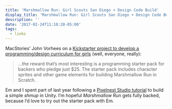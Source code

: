 ```yaml
---
title: 'Marshmallow Run: Girl Scouts San Diego + Design Code Build'
display_title: 'Marshmallow Run: Girl Scouts San Diego + Design Code Build'
description: ''
date: '2017-02-24T11:10:28-05:00'
tags:
  - links
---
```

MacStories’ John Vorhees on a [Kickstarter project to develop a programming/design curriculum for girls](https://www.kickstarter.com/projects/designcodebuild/marshmallow-run-game?ref=nav_search "Kickstarter: Marshmallow Run") (well, everyone, really):

> …the reward that’s most interesting is a programming starter pack for backers who pledge just $25. The starter pack includes character sprites and other game elements for building Marshmallow Run in Scratch.

Em and I spent part of last year following a [Pixelnest Studio tutorial](http://pixelnest.io/tutorials/2d-game-unity/) to build a simple *shmup* in Unity. I’m hopeful *Marshmallow Run* gets fully backed, because I’d love to try out the starter pack with Em.
